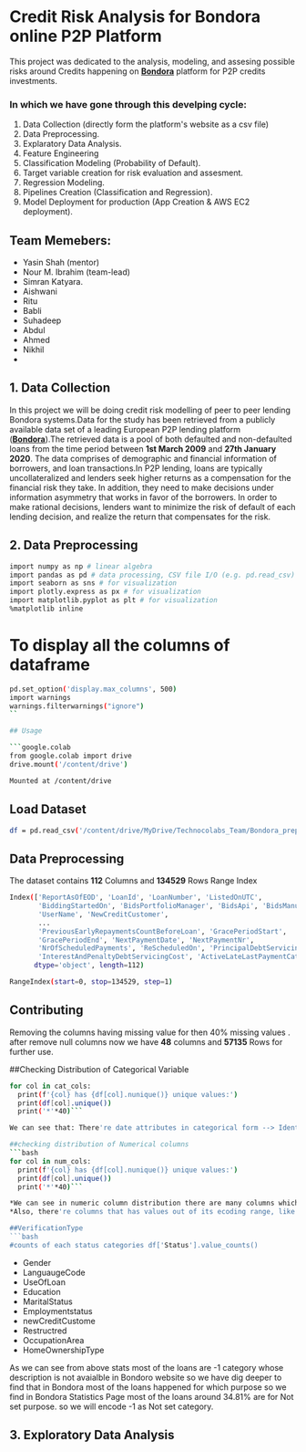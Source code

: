 
# Credit Risk Analysis for Bondora online P2P Platform

This project was dedicated to the analysis, modeling, and assesing possible risks around Credits happening on [**Bondora**](https://www.bondora.com/) platform for P2P credits investments.

### In which we have gone through this develping cycle:
1. Data Collection (directly form the platform's website as a csv file)
2. Data Preprocessing.
3. Explaratory Data Analysis.
4. Feature Engineering
5. Classification Modeling (Probability of Default).
6. Target variable creation for risk evaluation and assesment.
7. Regression Modeling.
8. Pipelines Creation (Classification and Regression).
9. Model Deployment for production (App Creation & AWS EC2 deployment).


## Team Memebers:
- Yasin Shah (mentor)
- Nour M. Ibrahim (team-lead)
- Simran Katyara.
- Aishwani 
- Ritu
- Babli 
- Suhadeep
- Abdul
- Ahmed
- Nikhil
- 

## 1. Data Collection

In this project we will be doing credit risk modelling of peer to peer lending Bondora systems.Data for the study has been retrieved from a publicly available data set of a leading European P2P lending platform  ([**Bondora**](https://www.bondora.com/en/public-reports#dataset-file-format)).The retrieved data is a pool of both defaulted and non-defaulted loans from the time period between **1st March 2009** and **27th January 2020**. The data
comprises of demographic and financial information of borrowers, and loan transactions.In P2P lending, loans are typically uncollateralized and lenders seek higher returns as a compensation for the financial risk they take. In addition, they need to make decisions under information asymmetry that works in favor of the borrowers. In order to make rational decisions, lenders want to minimize the risk of default of each lending decision, and realize the return that compensates for the risk.

## 2. Data Preprocessing
```bash
import numpy as np # linear algebra
import pandas as pd # data processing, CSV file I/O (e.g. pd.read_csv)
import seaborn as sns # for visualization
import plotly.express as px # for visualization
import matplotlib.pyplot as plt # for visualization
%matplotlib inline
```
# To display all the columns of dataframe

```bash
pd.set_option('display.max_columns', 500)
import warnings
warnings.filterwarnings("ignore")
``

## Usage

```google.colab
from google.colab import drive
drive.mount('/content/drive')

Mounted at /content/drive
```

## Load Dataset
```bash
df = pd.read_csv('/content/drive/MyDrive/Technocolabs_Team/Bondora_preprocessed.csv')
```
## Data Preprocessing
The dataset contains **112** Columns and  **134529** Rows Range Index 
```bash
Index(['ReportAsOfEOD', 'LoanId', 'LoanNumber', 'ListedOnUTC',
       'BiddingStartedOn', 'BidsPortfolioManager', 'BidsApi', 'BidsManual',
       'UserName', 'NewCreditCustomer',
       ...
       'PreviousEarlyRepaymentsCountBeforeLoan', 'GracePeriodStart',
       'GracePeriodEnd', 'NextPaymentDate', 'NextPaymentNr',
       'NrOfScheduledPayments', 'ReScheduledOn', 'PrincipalDebtServicingCost',
       'InterestAndPenaltyDebtServicingCost', 'ActiveLateLastPaymentCategory'],
      dtype='object', length=112)

RangeIndex(start=0, stop=134529, step=1)
```
## Contributing

Removing the columns having missing value for then 40% missing values . after remove null columns now we have **48** columns and **57135** Rows for further use.

##Checking Distribution of Categorical Variable
```bash
for col in cat_cols:
  print(f'{col} has {df[col].nunique()} unique values:')
  print(df[col].unique())
  print('*'*40)```

We can see that: There're date attributes in categorical form --> Identify and drop them, as they're not relevant to our analysis.

##checking distribution of Numerical columns
```bash
for col in num_cols:
  print(f'{col} has {df[col].nunique()} unique values:')
  print(df[col].unique())
  print('*'*40)```

*We can see in numeric column distribution there are many columns which are present as numeric but they are actually categorical as per data description such as Verification Type, Language Code, Gender, Use of Loan, Education, Marital Status,EmployementStatus, OccupationArea etc. --> So we will convert these features to categorical features.
*Also, there're columns that has values out of its ecoding range, like MatrialStatus, Education, LanguageCode, etc. --> Handle these to follow under the specified encoding.

##VerificationType
```bash
#counts of each status categories df['Status'].value_counts()
```
 * Gender
 * LanguaugeCode
 * UseOfLoan
 * Education
 * MaritalStatus
 * Employmentstatus
 * newCreditCustome
 * Restructred
 * OccupationArea
 * HomeOwnershipType


As we can see from above stats most of the loans are -1 category whose description is not avaialble in Bondoro website so we have dig deeper to find that in Bondora most of the loans happened for which purpose so we find in Bondora Statistics Page most of the loans around 34.81% are for Not set purpose. so we will encode -1 as Not set category.

## 3. Exploratory Data Analysis

